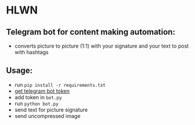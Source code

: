 # HLWN

## Telegram bot for content making automation:
- converts picture to picture (1:1) with your signature and your text to post with hashtags

## Usage:
- run `pip install -r requirements.txt`
- [get telegram bot token](t.me/BotFather)
- add token in `bot.py`
- run `python bot.py`
- send text for picture signature
- send uncompressed image
